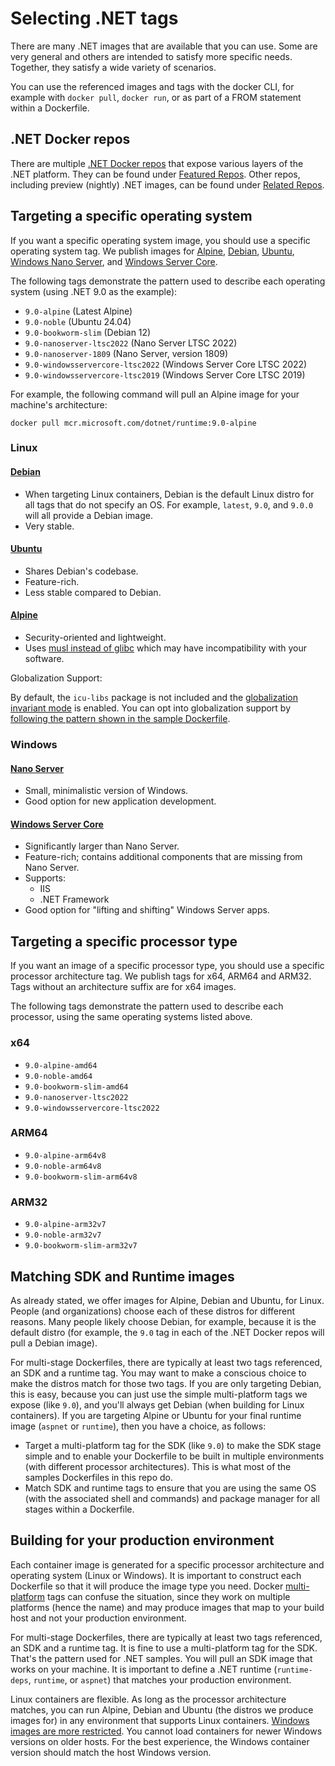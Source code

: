 # Selecting .NET tags

There are many .NET images that are available that you can use. Some are very general and others are intended to satisfy more specific needs. Together, they satisfy a wide variety of scenarios.

You can use the referenced images and tags with the docker CLI, for example with `docker pull`, `docker run`, or as part of a FROM statement within a Dockerfile.

## .NET Docker repos

There are multiple [.NET Docker repos](../README.md) that expose various layers
of the .NET platform. They can be found under [Featured Repos](/README.md#featured-repos).
Other repos, including preview (nightly) .NET images, can be found under
[Related Repos](/README.md#related-repositories).

## Targeting a specific operating system

If you want a specific operating system image, you should use a specific operating system tag. We publish images for [Alpine](#alpine), [Debian](#debian), [Ubuntu](#ubuntu), [Windows Nano Server](#nano-server), and [Windows Server Core](#windows-server-core).

The following tags demonstrate the pattern used to describe each operating system (using .NET 9.0 as the example):

* `9.0-alpine` (Latest Alpine)
* `9.0-noble` (Ubuntu 24.04)
* `9.0-bookworm-slim` (Debian 12)
* `9.0-nanoserver-ltsc2022` (Nano Server LTSC 2022)
* `9.0-nanoserver-1809` (Nano Server, version 1809)
* `9.0-windowsservercore-ltsc2022` (Windows Server Core LTSC 2022)
* `9.0-windowsservercore-ltsc2019` (Windows Server Core LTSC 2019)

For example, the following command will pull an Alpine image for your machine's architecture:

```console
docker pull mcr.microsoft.com/dotnet/runtime:9.0-alpine
```

### Linux

#### [Debian](https://www.debian.org)

* When targeting Linux containers, Debian is the default Linux distro for all tags that do not specify an OS. For example, `latest`, `9.0`, and `9.0.0` will all provide a Debian image.
* Very stable.

#### [Ubuntu](https://ubuntu.com)

* Shares Debian's codebase.
* Feature-rich.
* Less stable compared to Debian.

#### [Alpine](https://www.alpinelinux.org)

* Security-oriented and lightweight.
* Uses [musl instead of glibc](https://wiki.musl-libc.org/functional-differences-from-glibc.html) which may have incompatibility with your software.

<a name="alpine-globalization">Globalization Support</a>:

By default, the `icu-libs` package is not included and the [globalization invariant mode](https://github.com/dotnet/runtime/blob/main/docs/design/features/globalization-invariant-mode.md) is enabled. You can opt into globalization support by [following the pattern shown in the sample Dockerfile](https://github.com/dotnet/dotnet-docker/blob/main/samples/dotnetapp/Dockerfile.alpine-icu).

### Windows

#### [Nano Server](https://docs.microsoft.com/virtualization/windowscontainers/manage-containers/container-base-images)

* Small, minimalistic version of Windows.
* Good option for new application development.

#### [Windows Server Core](https://docs.microsoft.com/virtualization/windowscontainers/manage-containers/container-base-images)

* Significantly larger than Nano Server.
* Feature-rich; contains additional components that are missing from Nano Server.
* Supports:
  * IIS
  * .NET Framework
* Good option for "lifting and shifting" Windows Server apps.

## Targeting a specific processor type

If you want an image of a specific processor type, you should use a specific processor architecture tag. We publish tags for x64, ARM64 and ARM32. Tags without an architecture suffix are for x64 images.

The following tags demonstrate the pattern used to describe each processor, using the same operating systems listed above.

### x64

* `9.0-alpine-amd64`
* `9.0-noble-amd64`
* `9.0-bookworm-slim-amd64`
* `9.0-nanoserver-ltsc2022`
* `9.0-windowsservercore-ltsc2022`

### ARM64

* `9.0-alpine-arm64v8`
* `9.0-noble-arm64v8`
* `9.0-bookworm-slim-arm64v8`

### ARM32

* `9.0-alpine-arm32v7`
* `9.0-noble-arm32v7`
* `9.0-bookworm-slim-arm32v7`

## Matching SDK and Runtime images

As already stated, we offer images for Alpine, Debian and Ubuntu, for Linux. People (and organizations) choose each of these distros for different reasons. Many people likely choose Debian, for example, because it is the default distro (for example, the `9.0` tag in each of the .NET Docker repos will pull a Debian image).

For multi-stage Dockerfiles, there are typically at least two tags referenced, an SDK and a runtime tag. You may want to make a conscious choice to make the distros match for those two tags. If you are only targeting Debian, this is easy, because you can just use the simple multi-platform tags we expose (like `9.0`), and you'll always get Debian (when building for Linux containers). If you are targeting Alpine or Ubuntu for your final runtime image (`aspnet` or `runtime`), then you have a choice, as follows:

* Target a multi-platform tag for the SDK (like `9.0`) to make the SDK stage simple and to enable your Dockerfile to be built in multiple environments (with different processor architectures). This is what most of the samples Dockerfiles in this repo do.
* Match SDK and runtime tags to ensure that you are using the same OS (with the associated shell and commands) and package manager for all stages within a Dockerfile.

## Building for your production environment

Each container image is generated for a specific processor architecture and operating system (Linux or Windows). It is important to construct each Dockerfile so that it will produce the image type you need. Docker [multi-platform](https://www.docker.com/blog/docker-official-images-now-multi-platform/) tags can confuse the situation, since they work on multiple platforms (hence the name) and may produce images that map to your build host and not your production environment.

For multi-stage Dockerfiles, there are typically at least two tags referenced, an SDK and a runtime tag. It is fine to use a multi-platform tag for the SDK. That's the pattern used for .NET samples. You will pull an SDK image that works on your machine. It is important to define a .NET runtime (`runtime-deps`, `runtime`, or `aspnet`) that matches your production environment.

Linux containers are flexible. As long as the processor architecture matches, you can run Alpine, Debian and Ubuntu (the distros we produce images for) in any environment that supports Linux containers. [Windows images are more restricted](https://docs.microsoft.com/virtualization/windowscontainers/deploy-containers/version-compatibility). You cannot load containers for newer Windows versions on older hosts. For the best experience, the Windows container version should match the host Windows version.
